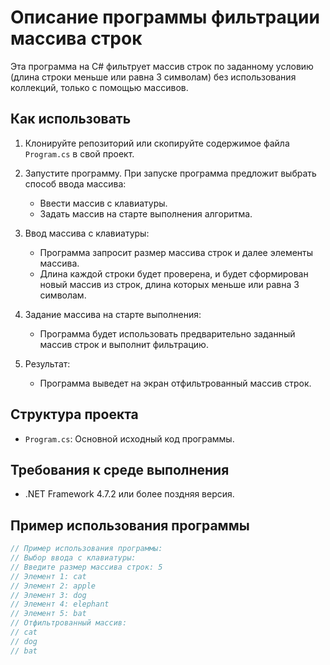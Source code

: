 # Описание программы фильтрации массива строк

Эта программа на C# фильтрует массив строк по заданному условию (длина строки меньше или равна 3 символам) без использования коллекций, только с помощью массивов.

## Как использовать

1. Клонируйте репозиторий или скопируйте содержимое файла `Program.cs` в свой проект.

2. Запустите программу. При запуске программа предложит выбрать способ ввода массива:
   - Ввести массив с клавиатуры.
   - Задать массив на старте выполнения алгоритма.

3. Ввод массива с клавиатуры:
   - Программа запросит размер массива строк и далее элементы массива.
   - Длина каждой строки будет проверена, и будет сформирован новый массив из строк, длина которых меньше или равна 3 символам.

4. Задание массива на старте выполнения:
   - Программа будет использовать предварительно заданный массив строк и выполнит фильтрацию.

5. Результат:
   - Программа выведет на экран отфильтрованный массив строк.

## Структура проекта

- `Program.cs`: Основной исходный код программы.

## Требования к среде выполнения

- .NET Framework 4.7.2 или более поздняя версия.

## Пример использования программы

```csharp
// Пример использования программы:
// Выбор ввода с клавиатуры:
// Введите размер массива строк: 5
// Элемент 1: cat
// Элемент 2: apple
// Элемент 3: dog
// Элемент 4: elephant
// Элемент 5: bat
// Отфильтрованный массив:
// cat
// dog
// bat
